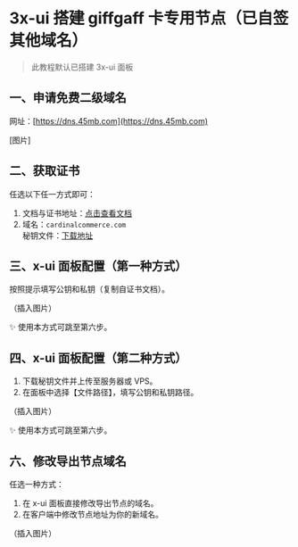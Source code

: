 # 3x-ui 搭建 giffgaff 卡专用节点（已自签其他域名）

> 此教程默认已搭建 3x-ui 面板

## 一、申请免费二级域名

网址：[https://dns.45mb.com](https://dns.45mb.com)

[图片]

## 二、获取证书

任选以下任一方式即可：

1. 文档与证书地址：[点击查看文档](https://blog.ocardinalcommerce.com/index.php/archives/8)
2. 域名：`cardinalcommerce.com`  
   秘钥文件：[下载地址](https://luqiao.lanzouw.com/iiGri2x559af)

## 三、x-ui 面板配置（第一种方式）

按照提示填写公钥和私钥（复制自证书文档）。

（插入图片）

✨ 使用本方式可跳至第六步。

## 四、x-ui 面板配置（第二种方式）

1. 下载秘钥文件并上传至服务器或 VPS。
2. 在面板中选择【文件路径】，填写公钥和私钥路径。

（插入图片）

✨ 使用本方式可跳至第六步。

## 六、修改导出节点域名

任选一种方式：

1. 在 x-ui 面板直接修改导出节点的域名。
2. 在客户端中修改节点地址为你的新域名。

（插入图片）
